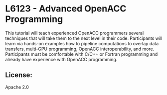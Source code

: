 L6123 - Advanced OpenACC Programming
====================================
This tutorial will teach experienced OpenACC programmers several techniques
that will take them to the next level in their code. Participants will learn
via hands-on examples how to pipeline computations to overlap data transfers,
multi-GPU programming, OpenACC interoperability, and more. Participants must be
comfortable with C/C++ or Fortran programming and already have experience with
OpenACC programming.

License:
-------
Apache 2.0
